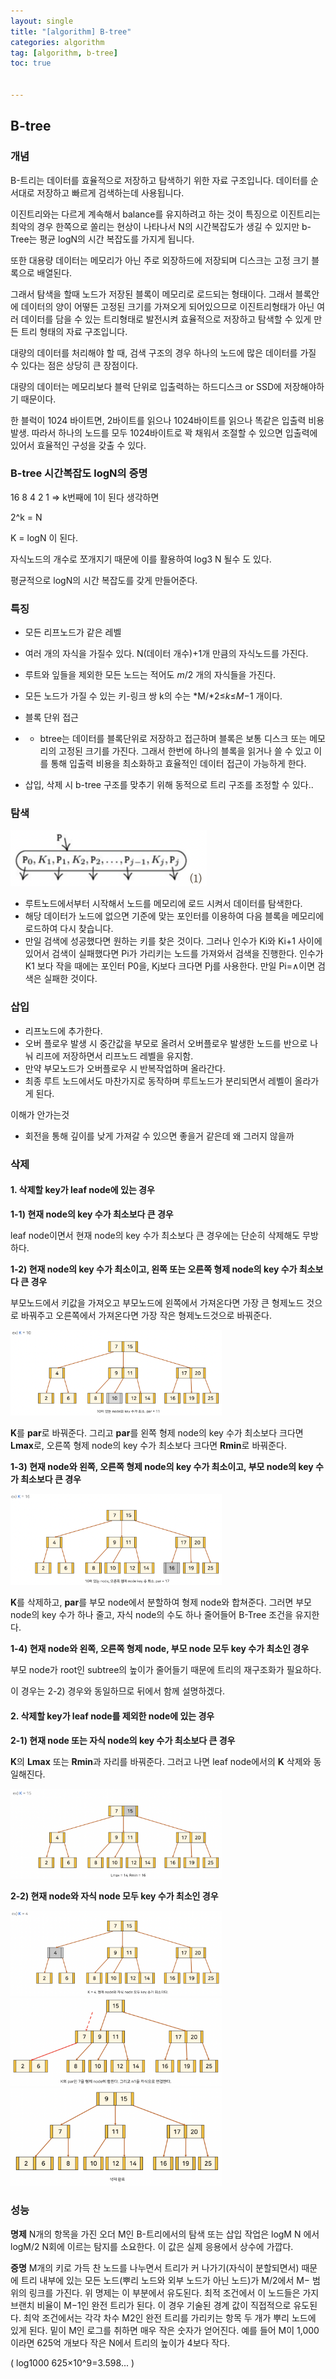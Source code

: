 ```yaml
---
layout: single
title: "[algorithm] B-tree"
categories: algorithm
tag: [algorithm, b-tree]
toc: true


---
```


## B-tree

### 개념

B-트리는 데이터를 효율적으로 저장하고 탐색하기 위한 자료 구조입니다. 데이터를 순서대로 저장하고 빠르게 검색하는데 사용됩니다.

이진트리와는 다르게 계속해서 balance를 유지하려고 하는 것이 특징으로 이진트리는 최악의 경우 한쪽으로 쏠리는 현상이 나타나서 N의 시간복잡도가 생길 수 있지만 b-Tree는 평균 logN의 시간 복잡도를 가지게 됩니다.

또한 대용량 데이터는 메모리가 아닌 주로 외장하드에 저장되며 디스크는 고정 크기 블록으로 배열된다.

그래서 탐색을 할때 노드가 저장된 블록이 메모리로 로드되는 형태이다. 그래서 블록안에 데이터의 양이 어떻든 고정된 크기를 가져오게 되어있으므로 이진트리형태가 아닌 여러 데이터를 담을 수 있는 트리형태로 발전시켜 효율적으로 저장하고 탐색할 수 있게 만든 트리 형태의 자료 구조입니다.





대량의 데이터를 처리해야 할 때, 검색 구조의 경우 하나의 노드에 많은 데이터를 가질 수 있다는 점은 상당히 큰 장점이다.

대량의 데이터는 메모리보다 블럭 단위로 입출력하는 하드디스크 or SSD에 저장해야하기 때문이다.

 한 블럭이 1024 바이트면, 2바이트를 읽으나 1024바이트를 읽으나 똑같은 입출력 비용 발생. 따라서 하나의 노드를 모두 1024바이트로 꽉 채워서 조절할 수 있으면 입출력에 있어서 효율적인 구성을 갖출 수 있다.







### B-tree 시간복잡도 logN의 증명

16 8 4 2 1 => k번째에 1이 된다 생각하면

2^k = N

K = logN 이 된다.

자식노드의 개수로 쪼개지기 때문에 이를 활용하여 log3 N 될수 도 있다.

평균적으로 logN의 시간 복잡도를 갖게 만들어준다.



### 특징

- 모든 리프노드가 같은 레벨

- 여러 개의 자식을 가질수 있다. N(데이터 개수)+1개 만큼의 자식노드를 가진다.

- 루트와 잎들을 제외한 모든 노드는 적어도 *m*/2 개의 자식들을 가진다.

- 모든 노드가 가질 수 있는 키-링크 쌍 k의 수는 *M/*2≤*k*≤*M*−1 개이다.

- 블록 단위 접근

- - btree는 데이터를 블록단위로 저장하고 접근하며 블록은 보통 디스크 또는 메모리의 고정된 크기를 가진다. 그래서 한번에 하나의 블록을 읽거나 쓸 수 있고 이를 통해 입출력 비용을 최소화하고 효율적인 데이터 접근이 가능하게 한다.

- 삽입, 삭제 시 b-tree 구조를 맞추기 위해 동적으로 트리 구조를 조정할 수 있다..



### 탐색

<img src="../images/2023-06-29-algorithm_btree/image-20230630174039774.png" alt="image-20230630174039774" style="zoom:50%;" />

- 루트노드에서부터 시작해서 노드를 메모리에 로드 시켜서 데이터를 탐색한다.
- 해당 데이터가 노드에 없으면 기준에 맞는 포인터를 이용하여 다음 블록을 메모리에 로드하여 다시 찾습니다.
- 만일 검색에 성공했다면 원하는 키를 찾은 것이다. 그러나 인수가 Ki와 Ki+1 사이에 있어서 검색이 실패했다면 Pi가 가리키는 노드를 가져와서 검색을 진행한다. 인수가 K1 보다 작을 때에는 포인터 P0을, Kj보다 크다면 Pj를 사용한다. 만일 Pi=∧이면 검색은 실패한 것이다.

### 삽입

- 리프노드에 추가한다.
- 오버 플로우 발생 시 중간값을 부모로 올려서 오버플로우 발생한 노드를 반으로 나눠 리프에 저장하면서 리프노드 레벨을 유지함.
- 만약 부모노드가 오버플로우 시 반복작업하며 올라간다.
- 최종 루트 노드에서도 마찬가지로 동작하며 루트노드가 분리되면서 레벨이 올라가게 된다.

이해가 안가는것

- 회전을 통해 깊이를 낮게 가져갈 수 있으면 좋을거 같은데 왜 그러지 않을까



### 삭제

#### 1. 삭제할 key가 leaf node에 있는 경우

**1-1) 현재 node의 key 수가 최소보다 큰 경우**

leaf node이면서 현재 node의 key 수가 최소보다 큰 경우에는 단순히 삭제해도 무방하다. 

**1-2) 현재 node의 key 수가 최소이고, 왼쪽 또는 오른쪽 형제 node의 key 수가 최소보다 큰 경우**

 부모노드에서 키값을 가져오고 부모노드에 왼쪽에서 가져온다면 가장 큰 형제노드 것으로 바꿔주고 오른쪽에서 가져온다면 가장 작은 형제노드것으로 바꿔준다.

<img src="../images/2023-06-29-algorithm_btree/image-20230630215355758.png" alt="image-20230630215355758" style="zoom: 33%;" />

**K**를 **par**로 바꿔준다. 그리고 **par**를 왼쪽 형제 node의 key 수가 최소보다 크다면 **Lmax**로, 오른쪽 형제 node의 key 수가 최소보다 크다면 **Rmin**로 바꿔준다. 

**1-3) 현재 node와 왼쪽, 오른쪽 형제 node의 key 수가 최소이고, 부모 node의 key 수가 최소보다 큰 경우**

<img src="../images/2023-06-29-algorithm_btree/image-20230630215426785.png" alt="image-20230630215426785" style="zoom:33%;" />

**K**를 삭제하고, **par**를 부모 node에서 분할하여 형제 node와 합쳐준다. 그러면 부모 node의 key 수가 하나 줄고, 자식 node의 수도 하나 줄어들어 B-Tree 조건을 유지한다.

**1-4) 현재 node와 왼쪽, 오른쪽 형제 node, 부모 node 모두 key 수가 최소인 경우**

부모 node가 root인 subtree의 높이가 줄어들기 때문에 트리의 재구조화가 필요하다.

이 경우는 2-2) 경우와 동일하므로 뒤에서 함께 설명하겠다.

#### **2. 삭제할 key가 leaf node를 제외한 node에 있는 경우**

**2-1) 현재 node 또는 자식 node의 key 수가 최소보다 큰 경우**

**K**의 **Lmax** 또는 **Rmin**과 자리를 바꿔준다. 그러고 나면 leaf node에서의 **K** 삭제와 동일해진다. 

<img src="../images/2023-06-29-algorithm_btree/image-20230630215723358.png" alt="image-20230630215723358" style="zoom:33%;" />

**2-2) 현재 node와 자식 node 모두 key 수가 최소인 경우**

<img src="../images/2023-06-29-algorithm_btree/image-20230630215915559.png" alt="image-20230630215915559" style="zoom:33%;" />

<img src="../images/2023-06-29-algorithm_btree/image-20230630221926558.png" alt="image-20230630221926558" style="zoom:33%;" />

<img src="../images/2023-06-29-algorithm_btree/image-20230630221952217.png" alt="image-20230630221952217" style="zoom:33%;" />

### 성능

**명제**
N개의 항목을 가진 오더 M인 B-트리에서의 탐색 또는 삽입 작업은 logM N 에서 logM/2 N회에 이르는 탐지를 소요한다. 이 값은 실제 응용에서 상수에 가깝다.

**증명**
M개의 키로 가득 찬 노드를 나누면서 트리가 커 나가기(자식이 분할되면서) 때문에 트리 내부에 있는 모든 노드(뿌리 노드와 외부 노드가 아닌 노드)가 M/2에서 M− 범위의 링크를 가진다. 위 명제는 이 부분에서 유도된다. 최적 조건에서 이 노드들은 가지 브랜치 비율이 M−1인 완전 트리가 된다. 이 경우 기술된 경계 값이 직접적으로 유도된다. 최악 조건에서는 각각 차수 M2인 완전 트리를 가리키는 항목 두 개가 뿌리 노드에 있게 된다. 밑이 M인 로그를 취하면 매우 작은 숫자가 얻어진다. 예를 들어 M이 1,000 이라면 625억 개보다 작은 N에서 트리의 높이가 4보다 작다.

( log1000 ⁡625×10^9=3.598... )
